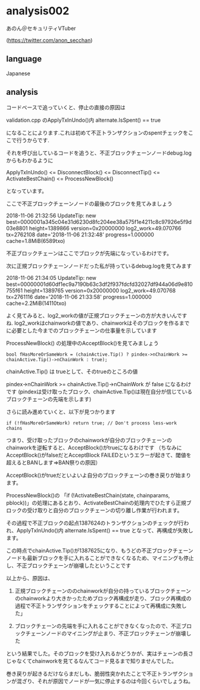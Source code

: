
# analysis002 

あのん＠セキュリティVTuber

(https://twitter.com/anon_secchan)

## language

Japanese

## analysis 

コードベースで追っていくと、停止の直接の原因は

validation.cpp のApplyTxInUndo()内 alternate.IsSpent() == true

になることによります.これは初めて不正トランザクションのspentチェックをここで行うからです.

それを呼び出しているコードを追うと、不正ブロックチェーンノードdebug.logからもわかるように

ApplyTxInUndo() 
<= DisconnectBlock()
<= DisconnectTip()
<= ActivateBestChain()
<= ProcessNewBlock()

となっています。

ここで不正ブロックチェーンノードの最後のブロックを見てみましょう

2018-11-06 21:32:56 UpdateTip: new best=0000001a345c04e31d6230d8fc204ee38a575f1e4211c8c97926e5f9d03e8801 height=1389866 version=0x20000000 log2_work=49.070766 tx=2762108 date='2018-11-06 21:32:48' progress=1.000000 cache=1.8MiB(6589txo)

不正ブロックチェーンはここでブロックが先端になっているわけです。

次に正規ブロックチェーンノードだった私が持っているdebug.logを見てみます

2018-11-06 21:34:05 UpdateTip: new best=00000001d60df1ec9a7190b63c3df2f937fdcfd32027df944a06d9e810755f61 height=1389765 version=0x20000000 log2_work=49.070768 tx=2761116 date='2018-11-06 21:33:58' progress=1.000000 cache=2.2MiB(14110txo)

よく見てみると、log2_workの値が正規ブロックチェーンの方が大きいんですね.
log2_workはchainworkの値であり、chainworkはそのブロックを作るまでに必要とした今までのブロックチェーンの仕事量を示しています

ProcessNewBlock() の処理中のAcceptBlock()を見てみましょう

```
bool fHasMoreOrSameWork = (chainActive.Tip() ? pindex->nChainWork >= chainActive.Tip()->nChainWork : true);
```

chainActive.Tip() は trueとして、そのtrueのところの値

pindex->nChainWork >= chainActive.Tip()->nChainWork が false になるわけです
(pindexは受け取ったブロック、chainActive.Tip()は現在自分が信じているブロックチェーンの先端を示します)

さらに読み進めていくと、以下が見つかります

```
if (!fHasMoreOrSameWork) return true; // Don't process less-work chains
```

つまり、受け取ったブロックのchainworkが自分のブロックチェーンのchainworkを逆転すると、AcceptBlock()がtrueになるわけです
（ちなみにAcceptBlock()がfalseだとAcceptBlock FAILEDというエラーが起きて、閾値を超えるとBANします=>BAN祭りの原因）

AcceptBlock()がtrueだといよいよ自分のブロックチェーンの巻き戻りが始まります。

ProcessNewBlock()の 「if (!ActivateBestChain(state, chainparams, pblock))」の処理にあるとおり、ActivateBestChainの処理内でひたすら正規ブロックの受け取りと自分のブロックチェーンの切り離し作業が行われます。

その過程で不正ブロックの起点1387624のトランザクションのチェックが行われ、ApplyTxInUndo()内 alternate.IsSpent() == true となって、再構成が失敗します。

この時点でchainActive.Tip()が1387625になり、もうどの不正ブロックチェーンノードも最新ブロックを手に入れることができなくなるため、マイニングも停止し、不正ブロックチェーンが崩壊したということです

以上から、原因は、

1. 正規ブロックチェーンののchainworkが自分の持っているブロックチェーンのchainworkより大きかったためブロック再構成が走り、ブロック再構成の過程で不正トランザクションをチェックすることによって再構成に失敗した」

1. ブロックチェーンの先端を手に入れることができなくなったので、不正ブロックチェーンノードのマイニングが止まり、不正ブロックチェーンが崩壊した

という結果でした。そのブロックを受け入れるかどうかが、実はチェーンの長さじゃなくてchainworkを見てるなんてコード見るまで知りませんでした。

巻き戻りが起きるだけならまだしも、脆弱性突かれたことで不正トランザクションが混ざり、それが原因でノードが一気に停止するのは今回くらいでしょうね。

